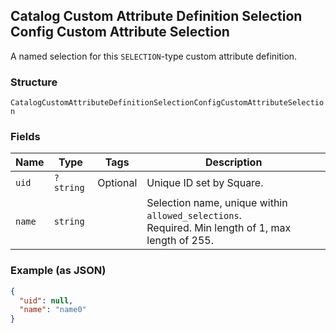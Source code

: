 ## Catalog Custom Attribute Definition Selection Config Custom Attribute Selection

A named selection for this `SELECTION`-type custom attribute definition.

### Structure

`CatalogCustomAttributeDefinitionSelectionConfigCustomAttributeSelection`

### Fields

| Name | Type | Tags | Description |
|  --- | --- | --- | --- |
| `uid` | `?string` | Optional | Unique ID set by Square. |
| `name` | `string` |  | Selection name, unique within `allowed_selections`.<br>Required. Min length of 1, max length of 255. |

### Example (as JSON)

```json
{
  "uid": null,
  "name": "name0"
}
```

